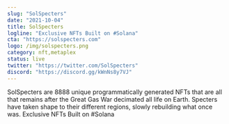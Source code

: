 ```yaml
---
slug: "SolSpecters"
date: "2021-10-04"
title: SolSpecters
logline: "Exclusive NFTs Built on #Solana"
cta: "https://solspecters.com"
logo: /img/solspecters.png
category: nft,metaplex
status: live
twitter: "https://twitter.com/SolSpecters"
discord: "https://discord.gg/kWnNs8y7VJ"
---
```


SolSpecters are 8888 unique programmatically generated NFTs that are all that remains after the Great Gas War decimated all life on Earth. Specters have taken shape to their different regions, slowly rebuilding what once was. Exclusive NFTs Built on #Solana
